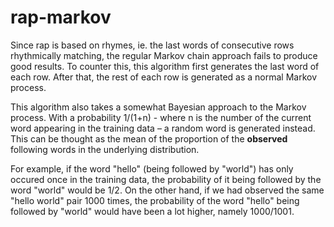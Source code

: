 # rap-markov

Since rap is based on rhymes, ie. the last words of consecutive rows rhythmically matching, the regular Markov chain approach fails to produce good results. To counter this, this algorithm first generates the last word of each row. After that, the rest of each row is generated as a normal Markov process.

This algorithm also takes a somewhat Bayesian approach to the Markov process. With a probability 1/(1+n) - where n is the number of the current word appearing in the training data – a random word is generated instead. This can be thought as the mean of the proportion of the __observed__ following words in the underlying distribution.

For example, if the word "hello" (being followed by "world") has only occured once in the training data, the probability of it being followed by the word "world" would be 1/2. On the other hand, if we had observed the same "hello world" pair 1000 times, the probability of the word "hello" being followed by "world" would have been a lot higher, namely 1000/1001.